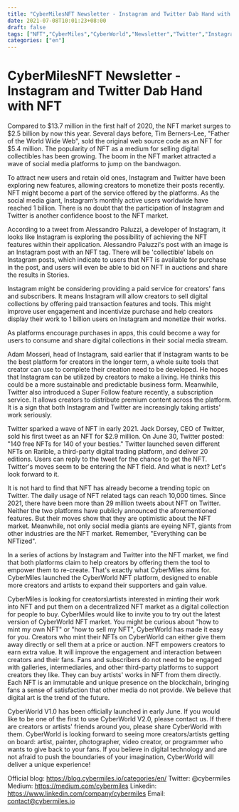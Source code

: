 ```yaml
---
title: "CyberMilesNFT Newsletter - Instagram and Twitter Dab Hand with NFT  "
date: 2021-07-08T10:01:23+08:00
draft: false
tags: ["NFT","CyberMiles","CyberWorld","Newsletter","Twitter","Instagram"] 
categories: ["en"] 
---
```


# CyberMilesNFT Newsletter - Instagram and Twitter Dab Hand with NFT  

Compared to $13.7 million in the first half of 2020, the NFT market surges to $2.5 billion by now this year. Several days before, Tim Berners-Lee, "Father of the World Wide Web", sold the original web source code as an NFT for $5.4 million. The popularity of NFT as a medium for selling digital collectibles has been growing. The boom in the NFT market attracted a wave of social media platforms to jump on the bandwagon. 

To attract new users and retain old ones, Instagram and Twitter have been exploring new features, allowing creators to monetize their posts recently. NFT might become a part of the service offered by the platforms. As the social media giant, Instagram’s monthly active users worldwide have reached 1 billion. There is no doubt that the participation of Instagram and Twitter is another confidence boost to the NFT market. 

According to a tweet from Alessandro Paluzzi, a developer of Instagram, it looks like Instagram is exploring the possibility of achieving the NFT features within their application. Alessandro Paluzzi's post with an image is an Instagram post with an NFT tag. There will be 'collectible' labels on Instagram posts, which indicate to users that NFT is available for purchase in the post, and users will even be able to bid on NFT in auctions and share the results in Stories. 

Instagram might be considering providing a paid service for creators' fans and subscribers. It means Instagram will allow creators to sell digital collections by offering paid transaction features and tools. This might improve user engagement and incentivize purchase and help creators display their work to 1 billion users on Instagram and monetize their works. 

As platforms encourage purchases in apps, this could become a way for users to consume and share digital collections in their social media stream. 

Adam Mosseri, head of Instagram, said earlier that if Instagram wants to be the best platform for creators in the longer term, a whole suite tools that creator can use to complete their creation need to be developed. He hopes that Instagram can be utilized by creators to make a living. He thinks this could be a more sustainable and predictable business form. Meanwhile, Twitter also introduced a Super Follow feature recently, a subscription service. It allows creators to distribute premium content across the platform. It is a sign that both Instagram and Twitter are increasingly taking artists' work seriously. 

Twitter sparked a wave of NFT in early 2021. Jack Dorsey, CEO of Twitter, sold his first tweet as an NFT for $2.9 million. On June 30, Twitter posted: "140 free NFTs for 140 of your besties." Twitter launched seven different NFTs on Rarible, a third-party digital trading platform, and deliver 20 editions. Users can reply to the tweet for the chance to get the NFT. Twitter's moves seem to be entering the NFT field. And what is next? Let's look forward to it.

It is not hard to find that NFT has already become a trending topic on Twitter. The daily usage of NFT related tags can reach 10,000 times. Since 2021, there have been more than 29 million tweets about NFT on Twitter. Neither the two platforms have publicly announced the aforementioned features. But their moves show that they are optimistic about the NFT market. Meanwhile, not only social media giants are eyeing NFT,  giants from other industries are  the NFT market. Remember, "Everything can be NFTized". 

In a series of actions by Instagram and Twitter into the NFT market, we find that both platforms claim to help creators by offering them the tool to empower them to re-create. That's exactly what CyberMiles aims for. CyberMiles launched the CyberWorld NFT platform, designed to enable more creators and artists to expand their supporters and gain value. 

CyberMiles is looking for creators\artists interested in minting their work into NFT and put them on a decentralized NFT market as a digital collection for people to buy. CyberMiles would like to invite you to try out the latest version of CyberWorld NFT market. You might be curious about "how to mint my own NFT" or "how to sell my NFT", CyberWorld has made it easy for you. Creators who mint their NFTs on CyberWorld can either give them away directly or sell them at a price or auction. NFT empowers creators to earn extra value. It will improve the engagement and interaction between creators and their fans. Fans and subscribers do not need to be engaged with galleries, intermediaries, and other third-party platforms to support creators they like. They can buy artists' works in NFT from them directly. Each NFT is an immutable and unique presence on the blockchain, bringing fans a sense of satisfaction that other media do not provide. We believe that digital art is the trend of the future. 

CyberWorld V1.0 has been officially launched in early June. If you would like to be one of the first to use CyberWorld V2.0, please contact us. If there are creators or artists' friends around you, please share CyberWorld with them. CyberWorld is looking forward to seeing more creators/artists getting on board: artist, painter, photographer, video creator, or programmer who wants to give back to your fans. If you believe in digital technology and are not afraid to push the boundaries of your imagination, CyberWorld will deliver a unique experience!

Official blog: https://blog.cybermiles.io/categories/en/
Twitter: @cybermiles
Medium: https://medium.com/cybermiles
Linkedin: https://www.linkedin.com/company/cybermiles
Email: [contact@cybermiles.io](mailto:contact@cybermiles.io)
